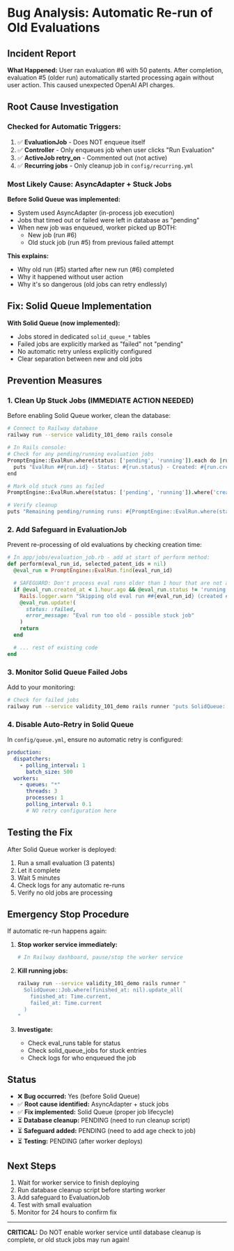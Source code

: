 # Bug Analysis: Automatic Re-run of Old Evaluations

## Incident Report

**What Happened:**
User ran evaluation #6 with 50 patents. After completion, evaluation #5 (older run) automatically started processing again without user action. This caused unexpected OpenAI API charges.

## Root Cause Investigation

### Checked for Automatic Triggers:
1. ✅ **EvaluationJob** - Does NOT enqueue itself
2. ✅ **Controller** - Only enqueues job when user clicks "Run Evaluation"
3. ✅ **ActiveJob retry_on** - Commented out (not active)
4. ✅ **Recurring jobs** - Only cleanup job in `config/recurring.yml`

### Most Likely Cause: AsyncAdapter + Stuck Jobs

**Before Solid Queue was implemented:**
- System used AsyncAdapter (in-process job execution)
- Jobs that timed out or failed were left in database as "pending"
- When new job was enqueued, worker picked up BOTH:
  - New job (run #6)
  - Old stuck job (run #5) from previous failed attempt

**This explains:**
- Why old run (#5) started after new run (#6) completed
- Why it happened without user action
- Why it's so dangerous (old jobs can retry endlessly)

## Fix: Solid Queue Implementation

**With Solid Queue (now implemented):**
- Jobs stored in dedicated `solid_queue_*` tables
- Failed jobs are explicitly marked as "failed" not "pending"
- No automatic retry unless explicitly configured
- Clear separation between new and old jobs

## Prevention Measures

### 1. Clean Up Stuck Jobs (IMMEDIATE ACTION NEEDED)

Before enabling Solid Queue worker, clean the database:

```bash
# Connect to Railway database
railway run --service validity_101_demo rails console

# In Rails console:
# Check for any pending/running evaluation jobs
PromptEngine::EvalRun.where(status: ['pending', 'running']).each do |run|
  puts "EvalRun ##{run.id} - Status: #{run.status} - Created: #{run.created_at}"
end

# Mark old stuck runs as failed
PromptEngine::EvalRun.where(status: ['pending', 'running']).where('created_at < ?', 1.hour.ago).update_all(status: 'failed', error_message: 'Stuck job - auto-failed during migration to Solid Queue')

# Verify cleanup
puts "Remaining pending/running runs: #{PromptEngine::EvalRun.where(status: ['pending', 'running']).count}"
```

### 2. Add Safeguard in EvaluationJob

Prevent re-processing of old evaluations by checking creation time:

```ruby
# In app/jobs/evaluation_job.rb - add at start of perform method:
def perform(eval_run_id, selected_patent_ids = nil)
  @eval_run = PromptEngine::EvalRun.find(eval_run_id)

  # SAFEGUARD: Don't process eval runs older than 1 hour that are not already running
  if @eval_run.created_at < 1.hour.ago && @eval_run.status != 'running'
    Rails.logger.warn "Skipping old eval run ##{eval_run_id} (created #{@eval_run.created_at})"
    @eval_run.update!(
      status: :failed,
      error_message: "Eval run too old - possible stuck job"
    )
    return
  end

  # ... rest of existing code
end
```

### 3. Monitor Solid Queue Failed Jobs

Add to your monitoring:

```bash
# Check for failed jobs
railway run --service validity_101_demo rails runner "puts SolidQueue::Job.where(finished_at: nil).where('created_at < ?', 10.minutes.ago).count"
```

### 4. Disable Auto-Retry in Solid Queue

In `config/queue.yml`, ensure no automatic retry is configured:

```yaml
production:
  dispatchers:
    - polling_interval: 1
      batch_size: 500
  workers:
    - queues: "*"
      threads: 3
      processes: 1
      polling_interval: 0.1
      # NO retry configuration here
```

## Testing the Fix

After Solid Queue worker is deployed:

1. Run a small evaluation (3 patents)
2. Let it complete
3. Wait 5 minutes
4. Check logs for any automatic re-runs
5. Verify no old jobs are processing

## Emergency Stop Procedure

If automatic re-run happens again:

1. **Stop worker service immediately:**
   ```bash
   # In Railway dashboard, pause/stop the worker service
   ```

2. **Kill running jobs:**
   ```bash
   railway run --service validity_101_demo rails runner "
     SolidQueue::Job.where(finished_at: nil).update_all(
       finished_at: Time.current,
       failed_at: Time.current
     )
   "
   ```

3. **Investigate:**
   - Check eval_runs table for status
   - Check solid_queue_jobs for stuck entries
   - Check logs for who enqueued the job

## Status

- ❌ **Bug occurred:** Yes (before Solid Queue)
- ✅ **Root cause identified:** AsyncAdapter + stuck jobs
- ✅ **Fix implemented:** Solid Queue (proper job lifecycle)
- ⏳ **Database cleanup:** PENDING (need to run cleanup script)
- ⏳ **Safeguard added:** PENDING (need to add age check to job)
- ⏳ **Testing:** PENDING (after worker deploys)

## Next Steps

1. Wait for worker service to finish deploying
2. Run database cleanup script before starting worker
3. Add safeguard to EvaluationJob
4. Test with small evaluation
5. Monitor for 24 hours to confirm fix

---

**CRITICAL:** Do NOT enable worker service until database cleanup is complete, or old stuck jobs may run again!
